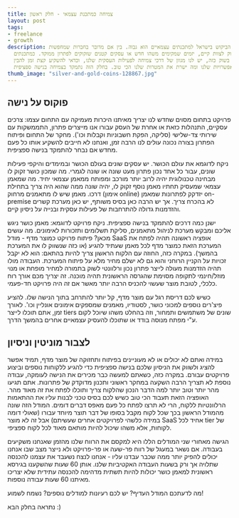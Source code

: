 ```yaml
---
title: צמיחה כמתכנת עצמאי - חלק ראשון
layout: post
tags:
- freelance
- growth
description: הביקוש בישראל למתכנתים עצמאיים הוא גבוה. בין אם מדובר בחברות שמחפשות
  חיזוק לצוות קיים, יזמים שמקימים משהו חדש או עסקים קטנים שזקוקים לפתרון ממוקד. כמתכנתים
  בשוק כזה, יש לנו מגוון של דרכי צמיחה לפעילות העסקית שלנו, וכדאי להשקיע קצת זמן להבין
  את האפשרויות שלנו ומה ישרת את המטרות שלנו הכי טוב. בחלק הזה נתמקד בצמיחה בנישה ספציפית.
thumb_image: "silver-and-gold-coins-128867.jpg"
---
```


## פוקוס על נישה
פרויקט בתחום מסוים שחדש לנו יצריך מאיתנו היכרות מעמיקה עם התחום עצמו: צרכים עסקיים, התנהלות כזאת או אחרת של העסק עבורו אנו מייצרים פתרון, התממשקות עם שירותי צד-שלישי (סליקה, הפקת חשבוניות וקבלות וכו'). מחקר של התחום ופיתוח הפתרון בצורה נכונה עולים לנו הרבה זמן, ואנחנו לא חייבים להשקיע אותו כל פעם מחדש אם נבחר להתמקד בנישה ספציפית.

ניקח לדוגמא את עולם הכושר.
יש עסקים שונים בעולם הכושר ובמימדים והיקפי פעילות שונים, עבור כל אחד נכון פתרון מעט שונה או שונה לגמרי. מה שמכון כושר זקוק לו מבחינה טכנולוגית יהיה לרוב יותר מורכב ומפותח ממאמן עצמאי יחיד. מה שמאמן עצמאי שמעסיק תחתיו מאמן נוסף זקוק לו, יהיה שונה ממה שהוא היה צריך בתחילת דרכו. מאמן שיש לו מתאמנים מרחוק (אימון online) יזדקק לפתרונות שמאמן on-premise לא בהכרח צריך.
אך יש הרבה כאן בסיס משותף, יש כאן מערכת קשרים והזדמנות גדולה להתרחבות של פעילות עסקית ובנייה על ניסיון קיים.

ישנן כמה דרכים להתמקד בנישה ספציפית. ניקח פרויקט לדוגמא: מאמן כושר ניגש אליכם ומבקש מערכת לניהול מתאמנים, סליקת תשלומים ותזכורות לאימונים. מה עושים מכאן?
פיתוח פרויקט כמוצר מדף - מודל SaaS
אופציה ראשונה תהיה לפתח את המערכת הזאת כמוצר מדף לכל מאמן שעתיד להגיע (או כזה שנשווק לו את המערכת בהמשך). במקרה כזה, החוזה עם הלקוח הראשון צריך להיות בהתאם: הוא לא יקבל זכויות על הקניין הרוחני והוא גם לא ישלם מחיר מלא על פיתוח המערכת.
העבודה מולו תהיה הזדמנות מעולה לייצר פתרון נכון ורלוונטי לשוק בתמורה למחיר מופחת או מנוי מוזל/חינמי לתקופה מסוימת שהגרסה הראשונית תהיה מוכנה.
זה יצריך מכם אורך רוח כלכלי, לטובת מוצר שעשוי להכניס הרבה יותר מאשר אם זה היה פרויקט חד-פעמי.

כשיש לכם דריסת רגל עם מוצר מדף, קל יותר להתרחב בתוך הנישה שלו. להציע פיצ'רים נוספים למכוני כושר, לסטודיו, מאמנים שמספקים אימונים אונליין וכו'.
לאורך זמן, אתם תוכלו לייצר tiers שונים של משתמשים ותמחור, וזה בהחלט משהו שיוכל לקום ע"י מפתח מנוסה בודד או שתוכלו להעסיק עצמאיים אחרים בהמשך הדרך.

## לצבור מוניטין וניסיון
במידה ואתם לא יכולים או לא מעוניינים בפיתוח ותחזוקה של מוצר מדף, תמיד אפשר להציג ולשווק את הניסיון שלכם בנישה ספציפית כדי להגיע ללקוחות נוספים וביצוע פרויקטים עבורם.
במקרה כזה, כשאתם למעשה כבר מכירים את הנישה לעומקה, עבודה נוספת לא תצריך הרבה השקעה במחקר ראשוני ותכנון מדוקדק של פתרונות. אתם תגיעו מהר יותר וטוב יותר למה הדבר הנכון שהלקוח צריך ותוכלו לפתח את זה מאוד מהר.
האופציה הזאת תעבוד הכי טוב כשיש לכם בסיס טכני לבנות עליו את ההתאמות הרלוונטיות ללקוח, הרי לא תרצו לפתח כל פעם מאפס דברים דומים. המודל הזה שונה מהמודל הראשון בכך שכל לקוח מקבל בסופו של דבר תוצר מיוחד עבורו (שאולי דומה במידה כלשהי לפרויקטים אחרים שעשיתם) אבל זה לא מוצר SaaS אחיד לכל tier של לקוחות, אלא משהו שיכול להיות מותאם מאוד לכל לקוח ספציפי.


הגישה מאחורי שני המודלים הללו היא למקסם את הרווח שלנו מהזמן שאנחנו משקיעים בעבודה. אם נשאר במעגל של רווח פר-שעה או פר-פרויקט ולא נייצר מצב שבו אנחנו יכולים להפיק יותר ממה שכבר עבדנו עליו - אנחנו לנצח נשעבד את עצמנו להכנסה שתלויה אך ורק בשעות העבודה האקטיביות שלנו.
אותן 60 שעות שהשקענו בגירסא ראשונית למאמן כושר יכולות להיות תשתית מדהימה להכנסה עתידית שלא יצריכו מאיתנו 60 שעות עבודה נוספות.

מה לדעתכם המודל העדיף? יש לכם רעיונות למודלים נוספים? נשמח לשמוע!

נתראה בחלק הבא :)